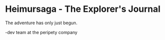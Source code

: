 # Heimursaga - The Explorer's Journal

The adventure has only just begun.

-dev team at the peripety company
